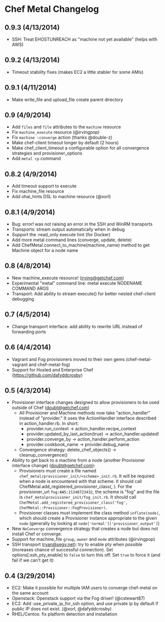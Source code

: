 # Chef Metal Changelog

## 0.9.3 (4/13/2014)

- SSH: Treat EHOSTUNREACH as "machine not yet available" (helps with AWS)

## 0.9.2 (4/13/2014)

- Timeout stability fixes (makes EC2 a little stabler for some AMIs)

## 0.9.1 (4/11/2014)

- Make write_file and upload_file create parent directory

## 0.9 (4/9/2014)

- Add `files` and `file` attributes to the `machine` resource
- Fix `machine_execute` resource (@irvingpop)
- Fix `machine :converge` action (thanks @double-z)
- Make chef-client timeout longer by default (2 hours)
- Make chef_client_timeout a configurable option for all convergence strategies and provisioner_options
- Add `metal cp` command

## 0.8.2 (4/9/2014)

- Add timeout support to execute
- Fix machine_file resource
- Add ohai_hints DSL to machine resource (@xorl)

## 0.8.1 (4/9/2014)

- Bug: error! was not raising an error in the SSH and WinRM transports
- Transports: stream output automatically when in debug
- Support the :read_only execute hint (for Docker)
- Add more metal command lines (converge, update, delete)
- Add ChefMetal.connect_to_machine(machine_name) method to get Machine object for a node name

## 0.8 (4/8/2014)

- New machine_execute resource! (irving@getchef.com)
- Experimental "metal" command line: metal execute NODENAME COMMAND ARGS
- Transport: Add ability to stream execute() for better nested chef-client debugging

## 0.7 (4/5/2014)

- Change transport interface: add ability to rewrite URL instead of forwarding ports

## 0.6 (4/4/2014)

- Vagrant and Fog provisioners moved to their own gems (chef-metal-vagrant and chef-metal-fog)
- Support for Hosted and Enterprise Chef (https://github.com/dafyddcrosby)

## 0.5 (4/3/2014)

* Provisioner interface changes designed to allow provisioners to be used outside of Chef (doubt@getchef.com)
  * All Provisioner and Machine methods now take "action_handler" instead of "provider."  It uses the ActionHandler interface described in action_handler.rb.  In short:
    - provider.run_context -> action_handler.recipe_context
    - provider.updated_by_last_action(true) -> action_handler.updated!
    - provider.converge_by -> action_handler.perform_action
    - provider.cookbook_name -> provider.debug_name
  * Convergence strategy: delete_chef_objects() -> cleanup_convergence()
* Ability to get back to a machine from a node (another Provisioner interface change) (doubt@getchef.com):
  * Provisioners must create a file named `chef_metal/provisioner_init/<scheme>_init.rb`.  It will be required when a node is encountered with that scheme.  It should call ChefMetal.add_registered_provisioner_class(<scheme>, <provisioner class name>).  For the provisioner_url `fog:AWS:21348723432`, the scheme is "fog" and the file is `chef_metalprovisioner_init/fog_init.rb`.  It should call `ChefMetal.add_registered_provisioner_class('fog', ChefMetal::Provisioner::FogProvisioner)`.
  * Provisioner classes must implement the class method `inflate(node)`, which should create a Provisioner instance appropriate to the given `node` (generally by looking at `node['normal']['provisioner_output']`)
* New `NoConverge` convergence strategy that creates a node but does not install Chef or converge.
* Support for machine_file `group`, `owner` and `mode` attributes (@irvingpop)
* SSH transport (ryan@segv.net): try to enable pty when possible (increases chance of successful connection).  Set options[:ssh_pty_enable] to `false` to turn this off.  Set `true` to force it (and fail if we can't get it)

## 0.4 (3/29/2014)

* EC2: Make it possible for multiple IAM users to converge chef-metal on the same account
* Openstack: Openstack support via the Fog driver! (@cstewart87)
* EC2: Add :use_private_ip_for_ssh option, and use private ip by default if public IP does not exist.  (@xorl, @dafyddcrosby)
* RHEL/Centos: fix platform detection and installation
